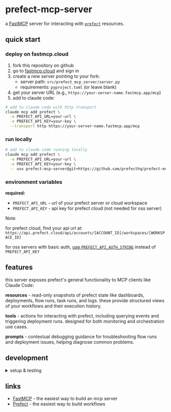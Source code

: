 # prefect-mcp-server

a [FastMCP](https://github.com/jlowin/fastmcp) server for interacting with [`prefect`](https://github.com/prefecthq/prefect) resources.

## quick start

### deploy on fastmcp.cloud

1. fork this repository on github
2. go to [fastmcp.cloud](https://fastmcp.cloud) and sign in
3. create a new server pointing to your fork:
   - server path: `src/prefect_mcp_server/server.py`
   - requirements: `pyproject.toml` (or leave blank)
4. get your server URL (e.g., `https://your-server-name.fastmcp.app/mcp`)
5. add to claude code:

```bash
# add to claude code with http transport
claude mcp add prefect \
  -e PREFECT_API_URL=your-url \
  -e PREFECT_API_KEY=your-key \
  --transport http https://your-server-name.fastmcp.app/mcp
```

### run locally

```bash
# add to claude code running locally
claude mcp add prefect \
  -e PREFECT_API_URL=your-url \
  -e PREFECT_API_KEY=your-key \
  -- uvx prefect-mcp-server@git+https://github.com/prefecthq/prefect-mcp-server.git
```

### environment variables

**required:**
- `PREFECT_API_URL` - url of your prefect server or cloud workspace
- `PREFECT_API_KEY` - api key for prefect cloud (not needed for oss server)

> [!NOTE]
> for prefect cloud, find your api url at: `https://api.prefect.cloud/api/accounts/[ACCOUNT_ID]/workspaces/[WORKSPACE_ID]`
> 
> for oss servers with basic auth, [use `PREFECT_API_AUTH_STRING`](https://docs.prefect.io/v3/advanced/security-settings#basic-authentication) instead of `PREFECT_API_KEY`

## features

this server exposes prefect's general functionality to MCP clients like Claude Code:

**resources** - read-only snapshots of prefect state like dashboards, deployments, flow runs, task runs, and logs. these provide structured views of your workflows and their execution history.

**tools** - actions for interacting with prefect, including querying events and triggering deployment runs. designed for both monitoring and orchestration use cases.

**prompts** - contextual debugging guidance for troubleshooting flow runs and deployment issues, helping diagnose common problems.

## development

<details>
<summary>setup & testing</summary>

```bash
# clone the repo
gh repo clone prefecthq/prefect-mcp-server && cd prefect-mcp-server

# install with dev dependencies
uv sync --dev

# run tests (uses ephemeral prefect database via prefect_test_harness)
uv run pytest

# run with coverage
uv run pytest --cov=src --cov-report=html

# run with debug logging
uv run fastmcp dev src/prefect_mcp_server/server.py
```

</details>

## links

- [FastMCP](https://github.com/jlowin/fastmcp) - the easiest way to build an mcp server
- [Prefect](https://prefect.io) - the easiest way to build workflows